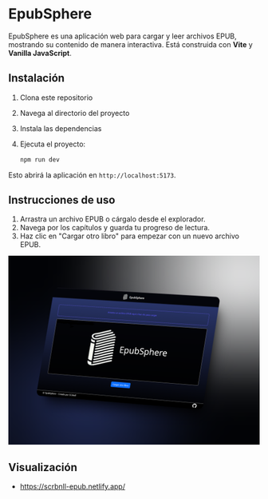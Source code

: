 # EpubSphere

EpubSphere es una aplicación web para cargar y leer archivos EPUB, mostrando su contenido de manera interactiva. Está construida con **Vite** y **Vanilla JavaScript**.

## Instalación

1. Clona este repositorio
   
3. Navega al directorio del proyecto
   
5. Instala las dependencias
   
7. Ejecuta el proyecto:
   
    ```bash
    npm run dev
    ```

Esto abrirá la aplicación en `http://localhost:5173`.

## Instrucciones de uso

1. Arrastra un archivo EPUB o cárgalo desde el explorador.
2. Navega por los capítulos y guarda tu progreso de lectura.
3. Haz clic en "Cargar otro libro" para empezar con un nuevo archivo EPUB.

![EpubSphere](EpubShere.png)

## Visualización

- https://scrbnll-epub.netlify.app/
